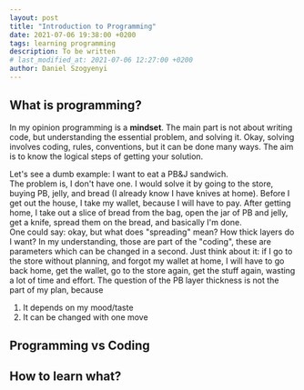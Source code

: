 ```yaml
---
layout: post
title: "Introduction to Programming"
date: 2021-07-06 19:38:00 +0200
tags: learning programming
description: To be written
# last_modified_at: 2021-07-06 12:27:00 +0200
author: Daniel Szogyenyi
---
```


## What is programming?

In my opinion programming is a __mindset__. The main part is not about writing code, but understanding the essential problem, and solving it. Okay, solving involves coding, rules, conventions, but it can be done many ways. The aim is to know the logical steps of getting your solution.  

Let's see a dumb example: I want to eat a PB&J sandwich.  
The problem is, I don't have one.
I would solve it by going to the store, buying PB, jelly, and bread (I already know I have knives at home). Before I get out the house, I take my wallet, because I will have to pay. After getting home, I take out a slice of bread from the bag, open the jar of PB and jelly, get a knife, spread them on the bread, and basically I'm done.  
One could say: okay, but what does "spreading" mean? How thick layers do I want? In my understanding, those are part of the "coding", these are parameters which can be changed in a second. Just think about it: if I go to the store without planning, and forgot my wallet at home, I will have to go back home, get the wallet, go to the store again, get the stuff again, wasting a lot of time and effort. The question of the PB layer thickness is not the part of my plan, because

1) It depends on my mood/taste
2) It can be changed with one move

## Programming vs Coding

## How to learn what?